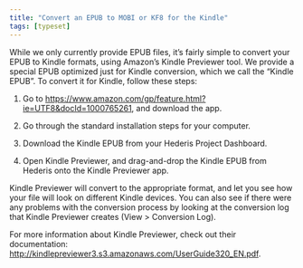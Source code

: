 ```yaml
---
title: "Convert an EPUB to MOBI or KF8 for the Kindle"
tags: [typeset]
---
```

 
<html><body><section data-type="chapter" class="hsecchapter" data-hederis-type="hsecchapter" id="convert-to-kindle" data-pi-attrs="id: convert-to-kindle; data-tags: typeset;" role="doc-chapter" data-tags="typeset" data-author-name=" " data-book-title=" " title="Convert an EPUB to MOBI or KF8 for the Kindle"><p class="hblkp" data-hederis-type="hblkp" id="pbJQl00KT">While we only currently provide EPUB files, it&#8217;s fairly simple to convert your EPUB to Kindle formats, using Amazon&#8217;s Kindle Previewer tool. We provide a special EPUB optimized just for Kindle conversion, which we call the &#8220;Kindle EPUB&#8221;. To convert it for Kindle, follow these steps:</p><ol class="hwprnumlist" data-hederis-type="hwprnumlist" id="px2BQjFwK"><li class="hblkoli" data-hederis-type="hblkoli" id="liDwUq35qq"><p class="hblkoli" data-hederis-type="hblklip" id="pejkldDpv">Go to <a href="https://www.amazon.com/gp/feature.html?ie=UTF8&amp;docId=1000765261" class="hspana" data-hederis-type="hspana" id="p3XZ60jpM">https://www.amazon.com/gp/feature.html?ie=UTF8&amp;docId=1000765261</a>, and download the app.</p></li><li class="hblkoli" data-hederis-type="hblkoli" id="liEtJ4hd3W"><p class="hblkoli" data-hederis-type="hblklip" id="p89XC7ici">Go through the standard installation steps for your computer.</p></li><li class="hblkoli" data-hederis-type="hblkoli" id="liQjOYp37F"><p class="hblkoli" data-hederis-type="hblklip" id="pMKxCqD7c">Download the Kindle EPUB from your Hederis Project Dashboard.</p></li><li class="hblkoli" data-hederis-type="hblkoli" id="lir3x39oAK"><p class="hblkoli" data-hederis-type="hblklip" id="pTUpbtqrJ">Open Kindle Previewer, and drag-and-drop the Kindle EPUB from Hederis onto the Kindle Previewer app.</p></li></ol><p class="hblkp" data-hederis-type="hblkp" id="pye7jM885">Kindle Previewer will convert to the appropriate format, and let you see how your file will look on different Kindle devices. You can also see if there were any problems with the conversion process by looking at the conversion log that Kindle Previewer creates (View &gt; Conversion Log).</p><p class="hblkp" data-hederis-type="hblkp" id="pqX7PB9oW">For more information about Kindle Previewer, check out their documentation: <a href="http://kindlepreviewer3.s3.amazonaws.com/UserGuide320_EN.pdf" class="hspana" data-hederis-type="hspana" id="pTHpMFMpO">http://kindlepreviewer3.s3.amazonaws.com/UserGuide320_EN.pdf</a>.</p></section></body></html>

